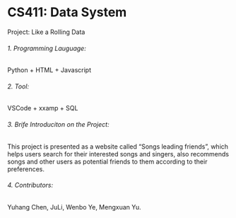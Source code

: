 # CS411: Data System
Project: Like a Rolling Data

###### 1. Programming Lauguage: 
Python + HTML + Javascript
###### 2. Tool: 
VSCode + xxamp + SQL
###### 3. Brife Introduciton on the Project:
This project is presented as a website called “Songs leading friends”, which helps users search for their interested songs and singers, also recommends songs and other users as potential friends to them according to their preferences.
###### 4. Contributors: 
Yuhang Chen, JuLi, Wenbo Ye, Mengxuan Yu.
